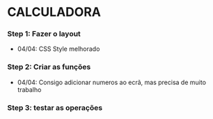 # CALCULADORA

### Step 1: Fazer o layout
* 04/04: CSS Style melhorado<br>
### Step 2: Criar as funções
* 04/04: Consigo adicionar numeros ao ecrã, mas precisa de muito trabalho<br>
### Step 3: testar as operações